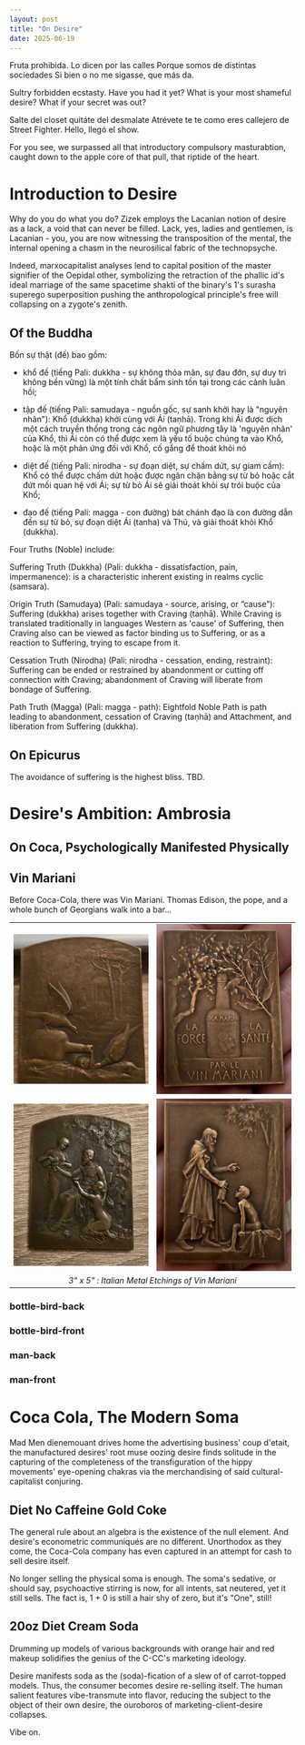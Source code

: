 ```yaml
---
layout: post
title: "On Desire"
date: 2025-06-19
---
```


Fruta prohibida.
Lo dicen por las calles
Porque somos de distintas sociedades
Si bien o no me sigasse, que más da.

Sultry forbidden ecstasty. Have you had it yet?
What is your most shameful desire? What if your secret was out?

Salte del closet quitáte del desmalate 
Atrévete te te como eres callejero de Street Fighter.
Hello, llegó el show.

For you see, we surpassed all that introductory compulsory masturabtion, caught down to the apple core of that pull, that riptide of the heart.

# Introduction to Desire

Why do you do what you do? Zizek employs the Lacanian notion of desire as a lack, a void that can never be filled.
Lack, yes, ladies and gentlemen, is Lacanian - you, you are now witnessing the transposition of the mental, the internal opening a chasm in the neurosilical fabric of the technopsyche. 

Indeed, marxocapitalist analyses lend to capital position of the master signifier of the Oepidal other, symbolizing the retraction of the phallic id's ideal marriage of the same spacetime shakti of the binary's 1's surasha superego superposition pushing the anthropological principle's free will collapsing on a zygote's zenith.

## Of the Buddha

Bốn sự thật (đế) bao gồm:

  - khổ đế (tiếng Pali: dukkha - sự không thỏa mãn, sự đau đớn, sự duy trì không bền vững) là một tính chất bẩm sinh tồn tại trong các cảnh luân hồi;

  - tập đế (tiếng Pali: samudaya - nguồn gốc, sự sanh khởi hay là "nguyên nhân"): Khổ (dukkha) khởi cùng với Ái (taṇhā). Trong khi Ái được dịch một cách truyền thống trong các ngôn ngữ phương tây là 'nguyên nhân' của Khổ, thì Ái còn có thể được xem là yếu tố buộc chúng ta vào Khổ, hoặc là một phản ứng đối với Khổ, cố gắng để thoát khỏi nó

  - diệt đế (tiếng Pali: nirodha - sự đoạn diệt, sự chấm dứt, sự giam cầm): Khổ có thể được chấm dứt hoặc được ngăn chặn bằng sự từ bỏ hoặc cắt đứt mối quan hệ với Ái; sự từ bỏ Ái sẽ giải thoát khỏi sự trói buộc của Khổ;
  
  - đạo đế (tiếng Pali: magga - con đường) bát chánh đạo là con đường dẫn đến sự từ bỏ, sự đoạn diệt Ái (tanha) và Thủ, và giải thoát khỏi Khổ (dukkha).

Four Truths (Noble) include:

  Suffering Truth (Dukkha) (Pali: dukkha - dissatisfaction, pain, impermanence): is a characteristic inherent existing in realms cyclic (samsara).

  Origin Truth (Samudaya) (Pali: samudaya - source, arising, or “cause”): Suffering (dukkha) arises together with Craving (taṇhā). While Craving is translated traditionally in languages Western as 'cause' of Suffering, then Craving also can be viewed as factor binding us to Suffering, or as a reaction to Suffering, trying to escape from it.

  Cessation Truth (Nirodha) (Pali: nirodha - cessation, ending, restraint): Suffering can be ended or restrained by abandonment or cutting off connection with Craving; abandonment of Craving will liberate from bondage of Suffering.

  Path Truth (Magga) (Pali: magga - path): Eightfold Noble Path is path leading to abandonment, cessation of Craving (taṇhā) and Attachment, and liberation from Suffering (dukkha).


## On Epicurus 
The avoidance of suffering is the highest bliss. TBD. 

# Desire's Ambition: Ambrosia 

## On Coca, Psychologically Manifested Physically


## Vin Mariani
Before Coca-Cola, there was Vin Mariani. 
Thomas Edison, the pope, and a whole bunch of Georgians walk into a bar...
<table>
  <tr>
    <td width="50%"><img src="/blog/assets/2025/vin-mariani/bottle-bird-back.webp" width="100%" alt="Image 1"></td>
    <td width="50%"><img src="/blog/assets/2025/vin-mariani/bottle-bird-front.webp" width="100%" alt="Image 1"></td>
  </tr>
    <tr>
    <td width="50%"><img src="/blog/assets/2025/vin-mariani/man-back.webp" width="100%" alt="Image 1"></td>
    <td width="50%"><img src="/blog/assets/2025/vin-mariani/man-front.webp" width="100%" alt="Image 1"></td>
  </tr>
  <tr>
    <td colspan="6" align="center">
      <em>3" x 5" : Italian Metal Etchings of Vin Mariani</em>
    </td>
  </tr>
</table>

### bottle-bird-back
### bottle-bird-front
### man-back
### man-front

# Coca Cola, The Modern Soma
Mad Men dienemouant drives home the advertising business' coup d'etait, the manufactured desires' root muse oozing desire finds solitude in the capturing of the completeness of the transfiguration of the hippy movements' eye-opening chakras via the merchandising of said cultural-capitalist conjuring.

## Diet No Caffeine Gold Coke
The general rule about an algebra is the existence of the null element. And desire's econometric communiqués are no different. Unorthodox as they come, the Coca-Cola company has even captured in an attempt for cash to sell desire itself. 

No longer selling the physical soma is enough. The soma's sedative, or should say, psychoactive stirring is now, for all intents, sat neutered, yet it still sells. The fact is, 1 + 0 is still a hair shy of zero, but it's "One", still!

## 20oz Diet Cream Soda
Drumming up models of various backgrounds with orange hair and red makeup solidifies the genius of the C-CC's marketing ideology.

Desire manifests soda as the (soda)-fication of a slew of of carrot-topped models. Thus, the consumer becomes desire re-selling itself. The human salient features vibe-transmute into flavor, reducing the subject to the object of their own desire, the ouroboros of marketing-client-desire collapses.

Vibe on.